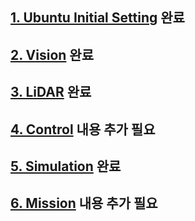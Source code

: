 ## [1. Ubuntu Initial Setting](https://blu-y.github.io/carvis/guide/ubuntu_setting) 완료

## [2. Vision](https://blu-y.github.io/carvis/guide/vision) 완료

## [3. LiDAR](https://blu-y.github.io/carvis/guide/lidar) 완료

## [4. Control](https://blu-y.github.io/carvis/guide/control) 내용 추가 필요

## [5. Simulation](https://blu-y.github.io/carvis/guide/sim) 완료

## [6. Mission](https://blu-y.github.io/carvis/guide/mission) 내용 추가 필요